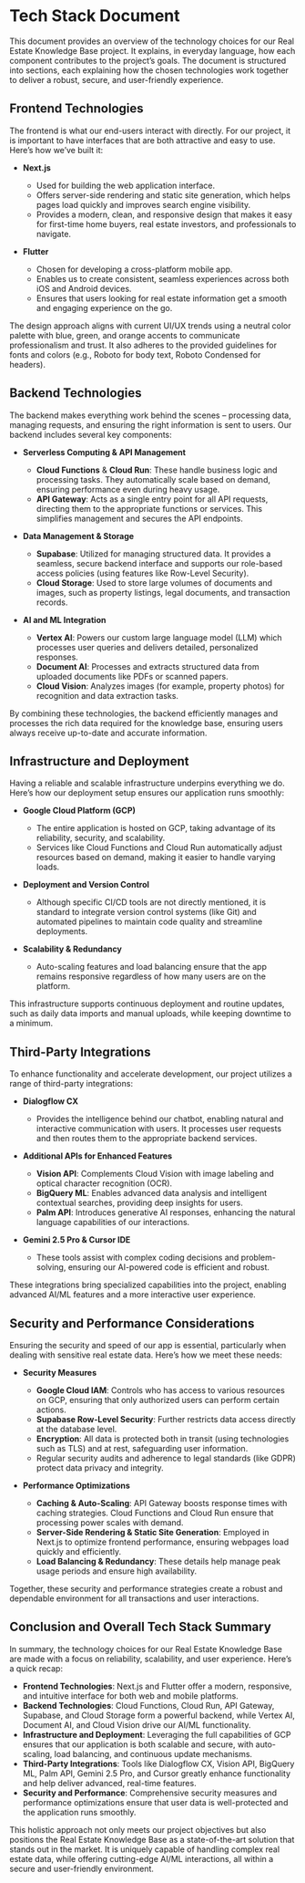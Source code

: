 # Tech Stack Document

This document provides an overview of the technology choices for our Real Estate Knowledge Base project. It explains, in everyday language, how each component contributes to the project’s goals. The document is structured into sections, each explaining how the chosen technologies work together to deliver a robust, secure, and user-friendly experience.

## Frontend Technologies

The frontend is what our end-users interact with directly. For our project, it is important to have interfaces that are both attractive and easy to use. Here’s how we’ve built it:

*   **Next.js**

    *   Used for building the web application interface.
    *   Offers server-side rendering and static site generation, which helps pages load quickly and improves search engine visibility.
    *   Provides a modern, clean, and responsive design that makes it easy for first-time home buyers, real estate investors, and professionals to navigate.

*   **Flutter**

    *   Chosen for developing a cross-platform mobile app.
    *   Enables us to create consistent, seamless experiences across both iOS and Android devices.
    *   Ensures that users looking for real estate information get a smooth and engaging experience on the go.

The design approach aligns with current UI/UX trends using a neutral color palette with blue, green, and orange accents to communicate professionalism and trust. It also adheres to the provided guidelines for fonts and colors (e.g., Roboto for body text, Roboto Condensed for headers).

## Backend Technologies

The backend makes everything work behind the scenes – processing data, managing requests, and ensuring the right information is sent to users. Our backend includes several key components:

*   **Serverless Computing & API Management**

    *   **Cloud Functions** & **Cloud Run**: These handle business logic and processing tasks. They automatically scale based on demand, ensuring performance even during heavy usage.
    *   **API Gateway**: Acts as a single entry point for all API requests, directing them to the appropriate functions or services. This simplifies management and secures the API endpoints.

*   **Data Management & Storage**

    *   **Supabase**: Utilized for managing structured data. It provides a seamless, secure backend interface and supports our role-based access policies (using features like Row-Level Security).
    *   **Cloud Storage**: Used to store large volumes of documents and images, such as property listings, legal documents, and transaction records.

*   **AI and ML Integration**

    *   **Vertex AI**: Powers our custom large language model (LLM) which processes user queries and delivers detailed, personalized responses.
    *   **Document AI**: Processes and extracts structured data from uploaded documents like PDFs or scanned papers.
    *   **Cloud Vision**: Analyzes images (for example, property photos) for recognition and data extraction tasks.

By combining these technologies, the backend efficiently manages and processes the rich data required for the knowledge base, ensuring users always receive up-to-date and accurate information.

## Infrastructure and Deployment

Having a reliable and scalable infrastructure underpins everything we do. Here’s how our deployment setup ensures our application runs smoothly:

*   **Google Cloud Platform (GCP)**

    *   The entire application is hosted on GCP, taking advantage of its reliability, security, and scalability.
    *   Services like Cloud Functions and Cloud Run automatically adjust resources based on demand, making it easier to handle varying loads.

*   **Deployment and Version Control**

    *   Although specific CI/CD tools are not directly mentioned, it is standard to integrate version control systems (like Git) and automated pipelines to maintain code quality and streamline deployments.

*   **Scalability & Redundancy**

    *   Auto-scaling features and load balancing ensure that the app remains responsive regardless of how many users are on the platform.

This infrastructure supports continuous deployment and routine updates, such as daily data imports and manual uploads, while keeping downtime to a minimum.

## Third-Party Integrations

To enhance functionality and accelerate development, our project utilizes a range of third-party integrations:

*   **Dialogflow CX**

    *   Provides the intelligence behind our chatbot, enabling natural and interactive communication with users. It processes user requests and then routes them to the appropriate backend services.

*   **Additional APIs for Enhanced Features**

    *   **Vision API**: Complements Cloud Vision with image labeling and optical character recognition (OCR).
    *   **BigQuery ML**: Enables advanced data analysis and intelligent contextual searches, providing deep insights for users.
    *   **Palm API**: Introduces generative AI responses, enhancing the natural language capabilities of our interactions.

*   **Gemini 2.5 Pro & Cursor IDE**

    *   These tools assist with complex coding decisions and problem-solving, ensuring our AI-powered code is efficient and robust.

These integrations bring specialized capabilities into the project, enabling advanced AI/ML features and a more interactive user experience.

## Security and Performance Considerations

Ensuring the security and speed of our app is essential, particularly when dealing with sensitive real estate data. Here’s how we meet these needs:

*   **Security Measures**

    *   **Google Cloud IAM**: Controls who has access to various resources on GCP, ensuring that only authorized users can perform certain actions.
    *   **Supabase Row-Level Security**: Further restricts data access directly at the database level.
    *   **Encryption**: All data is protected both in transit (using technologies such as TLS) and at rest, safeguarding user information.
    *   Regular security audits and adherence to legal standards (like GDPR) protect data privacy and integrity.

*   **Performance Optimizations**

    *   **Caching & Auto-Scaling**: API Gateway boosts response times with caching strategies. Cloud Functions and Cloud Run ensure that processing power scales with demand.
    *   **Server-Side Rendering & Static Site Generation**: Employed in Next.js to optimize frontend performance, ensuring webpages load quickly and efficiently.
    *   **Load Balancing & Redundancy**: These details help manage peak usage periods and ensure high availability.

Together, these security and performance strategies create a robust and dependable environment for all transactions and user interactions.

## Conclusion and Overall Tech Stack Summary

In summary, the technology choices for our Real Estate Knowledge Base are made with a focus on reliability, scalability, and user experience. Here’s a quick recap:

*   **Frontend Technologies**: Next.js and Flutter offer a modern, responsive, and intuitive interface for both web and mobile platforms.
*   **Backend Technologies**: Cloud Functions, Cloud Run, API Gateway, Supabase, and Cloud Storage form a powerful backend, while Vertex AI, Document AI, and Cloud Vision drive our AI/ML functionality.
*   **Infrastructure and Deployment**: Leveraging the full capabilities of GCP ensures that our application is both scalable and secure, with auto-scaling, load balancing, and continuous update mechanisms.
*   **Third-Party Integrations**: Tools like Dialogflow CX, Vision API, BigQuery ML, Palm API, Gemini 2.5 Pro, and Cursor greatly enhance functionality and help deliver advanced, real-time features.
*   **Security and Performance**: Comprehensive security measures and performance optimizations ensure that user data is well-protected and the application runs smoothly.

This holistic approach not only meets our project objectives but also positions the Real Estate Knowledge Base as a state-of-the-art solution that stands out in the market. It is uniquely capable of handling complex real estate data, while offering cutting-edge AI/ML interactions, all within a secure and user-friendly environment.
